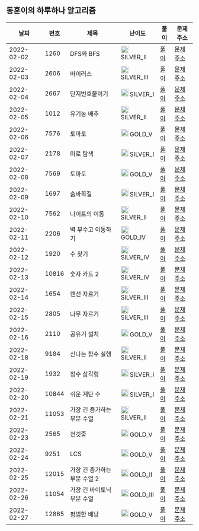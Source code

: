 
## 동훈이의 하루하나 알고리즘
|날짜|번호|제목|난이도|풀이|문제 주소|
|----|---|----|----|---|----|
|2022-02-02|1260|DFS와 BFS|<img src="https://static.solved.ac/tier_small/9.svg" width="20" height="20" /> SILVER_II|[풀이](https://github.com/AnA-algorithm/2021-algorithm-study/blob/main/신동훈/백준1260.java)|[문제 주소](https://www.acmicpc.net/problem/1260)|
|2022-02-03|2606|바이러스|<img src="https://static.solved.ac/tier_small/8.svg" width="20" height="20" /> SILVER_III|[풀이](https://github.com/AnA-algorithm/2021-algorithm-study/blob/main/신동훈/백준2606.java)|[문제 주소](https://www.acmicpc.net/problem/2606)|
|2022-02-04|2667|단지번호붙이기|<img src="https://static.solved.ac/tier_small/10.svg" width="20" height="20" /> SILVER_I|[풀이](https://github.com/AnA-algorithm/2021-algorithm-study/blob/main/신동훈/백준2667.java)|[문제 주소](https://www.acmicpc.net/problem/2667)|
|2022-02-05|1012|유기농 배추|<img src="https://static.solved.ac/tier_small/9.svg" width="20" height="20" /> SILVER_II|[풀이](https://github.com/AnA-algorithm/2021-algorithm-study/blob/main/신동훈/백준1012.java)|[문제 주소](https://www.acmicpc.net/problem/1012)|
|2022-02-06|7576|토마토|<img src="https://static.solved.ac/tier_small/11.svg" width="20" height="20" /> GOLD_V|[풀이](https://github.com/AnA-algorithm/2021-algorithm-study/blob/main/신동훈/백준7576.java)|[문제 주소](https://www.acmicpc.net/problem/7576)|
|2022-02-07|2178|미로 탐색|<img src="https://static.solved.ac/tier_small/10.svg" width="20" height="20" /> SILVER_I|[풀이](https://github.com/AnA-algorithm/2021-algorithm-study/blob/main/신동훈/백준2178.java)|[문제 주소](https://www.acmicpc.net/problem/2178)|
|2022-02-08|7569|토마토|<img src="https://static.solved.ac/tier_small/11.svg" width="20" height="20" /> GOLD_V|[풀이](https://github.com/AnA-algorithm/2021-algorithm-study/blob/main/신동훈/백준7569.java)|[문제 주소](https://www.acmicpc.net/problem/7569)|
|2022-02-09|1697|숨바꼭질|<img src="https://static.solved.ac/tier_small/10.svg" width="20" height="20" /> SILVER_I|[풀이](https://github.com/AnA-algorithm/2021-algorithm-study/blob/main/신동훈/백준1697.java)|[문제 주소](https://www.acmicpc.net/problem/1697)|
|2022-02-10|7562|나이트의 이동|<img src="https://static.solved.ac/tier_small/9.svg" width="20" height="20" /> SILVER_II|[풀이](https://github.com/AnA-algorithm/2021-algorithm-study/blob/main/신동훈/백준7562.java)|[문제 주소](https://www.acmicpc.net/problem/7562)|
|2022-02-11|2206|벽 부수고 이동하기|<img src="https://static.solved.ac/tier_small/12.svg" width="20" height="20" /> GOLD_IV|[풀이](https://github.com/AnA-algorithm/2021-algorithm-study/blob/main/신동훈//백준2206.java)|[문제 주소](https://www.acmicpc.net/problem/2206)|
|2022-02-12|1920|수 찾기|<img src="https://static.solved.ac/tier_small/7.svg" width="20" height="20" /> SILVER_IV|[풀이](https://github.com/AnA-algorithm/2021-algorithm-study/blob/main/신동훈//백준1920.java)|[문제 주소](https://www.acmicpc.net/problem/1920)|
|2022-02-13|10816|숫자 카드 2|<img src="https://static.solved.ac/tier_small/7.svg" width="20" height="20" /> SILVER_IV|[풀이](https://github.com/AnA-algorithm/2021-algorithm-study/blob/main/신동훈//백준10816.java)|[문제 주소](https://www.acmicpc.net/problem/10816)|
|2022-02-14|1654|랜선 자르기|<img src="https://static.solved.ac/tier_small/8.svg" width="20" height="20" /> SILVER_III|[풀이](https://github.com/AnA-algorithm/2021-algorithm-study/blob/main/신동훈//백준1654.java)|[문제 주소](https://www.acmicpc.net/problem/1654)|
|2022-02-15|2805|나무 자르기|<img src="https://static.solved.ac/tier_small/8.svg" width="20" height="20" /> SILVER_III|[풀이](https://github.com/AnA-algorithm/2021-algorithm-study/blob/main/신동훈//백준2805.java)|[문제 주소](https://www.acmicpc.net/problem/2805)|
|2022-02-16|2110|공유기 설치|<img src="https://static.solved.ac/tier_small/11.svg" width="20" height="20" /> GOLD_V|[풀이](https://github.com/AnA-algorithm/2021-algorithm-study/blob/main/신동훈//백준2110.java)|[문제 주소](https://www.acmicpc.net/problem/2110)|
|2022-02-18|9184|신나는 함수 실행|<img src="https://static.solved.ac/tier_small/9.svg" width="20" height="20" /> SILVER_II|[풀이](https://github.com/AnA-algorithm/2021-algorithm-study/blob/main/신동훈//백준9184.java)|[문제 주소](https://www.acmicpc.net/problem/9184)|
|2022-02-19|1932|정수 삼각형|<img src="https://static.solved.ac/tier_small/10.svg" width="20" height="20" /> SILVER_I|[풀이](https://github.com/AnA-algorithm/2021-algorithm-study/blob/main/신동훈//백준1932.java)|[문제 주소](https://www.acmicpc.net/problem/1932)|
|2022-02-20|10844|쉬운 계단 수|<img src="https://static.solved.ac/tier_small/10.svg" width="20" height="20" /> SILVER_I|[풀이](https://github.com/AnA-algorithm/2021-algorithm-study/blob/main/신동훈//백준10844.java)|[문제 주소](https://www.acmicpc.net/problem/10844)|
|2022-02-21|11053|가장 긴 증가하는 부분 수열|<img src="https://static.solved.ac/tier_small/9.svg" width="20" height="20" /> SILVER_II|[풀이](https://github.com/AnA-algorithm/2021-algorithm-study/blob/main/신동훈/dp/백준11053.java)|[문제 주소](https://www.acmicpc.net/problem/11053)|
|2022-02-23|2565|전깃줄|<img src="https://static.solved.ac/tier_small/11.svg" width="20" height="20" /> GOLD_V|[풀이](https://github.com/AnA-algorithm/2021-algorithm-study/blob/main/신동훈/단계별로_풀어보기/bfs와dfs/백준2565.java)|[문제 주소](https://www.acmicpc.net/problem/2565)|
|2022-02-24|9251|LCS|<img src="https://static.solved.ac/tier_small/11.svg" width="20" height="20" /> GOLD_V|[풀이](https://github.com/AnA-algorithm/2021-algorithm-study/blob/main/신동훈//백준9251.java)|[문제 주소](https://www.acmicpc.net/problem/9251)|
|2022-02-25|12015|가장 긴 증가하는 부분 수열 2|<img src="https://static.solved.ac/tier_small/14.svg" width="20" height="20" /> GOLD_II|[풀이](https://github.com/AnA-algorithm/2021-algorithm-study/blob/main/신동훈//백준12015.java)|[문제 주소](https://www.acmicpc.net/problem/12015)|
|2022-02-26|11054|가장 긴 바이토닉 부분 수열|<img src="https://static.solved.ac/tier_small/13.svg" width="20" height="20" /> GOLD_III|[풀이](https://github.com/AnA-algorithm/2021-algorithm-study/blob/main/신동훈//백준11054.java)|[문제 주소](https://www.acmicpc.net/problem/11054)|
|2022-02-27|12865|평범한 배낭|<img src="https://static.solved.ac/tier_small/11.svg" width="20" height="20" /> GOLD_V|[풀이](https://github.com/AnA-algorithm/2021-algorithm-study/blob/main/신동훈//백준12865.java)|[문제 주소](https://www.acmicpc.net/problem/12865)|
